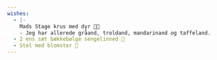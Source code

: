```yaml
---
wishes:
  - |-
    Mads Stage krus med dyr 🦆🐰
    - Jeg har allerede gråand, troldand, mandarinand og taffeland.
  - 2 ens sæt bækkebølge sengelinned 🛌
  - Stel med blomster 🌼
---
```

